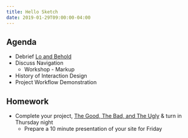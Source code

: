 ```yaml
---
title: Hello Sketch
date: 2019-01-29T09:00:00-04:00
---
```


## Agenda

- Debrief [Lo and Behold](https://www.netflix.com/title/80097363)
- Discuss Navigation
  - Workshop - Markup
- History of Interaction Design
- Project Workflow Demonstration

## Homework

- Complete your project, [The Good, The Bad, and The Ugly](/projects/everything-is-designed) &amp; turn in Thursday night
  - Prepare a 10 minute presentation of your site for Friday